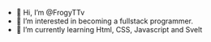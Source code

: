 - 👋 Hi, I’m @FrogyTTv
- 👀 I’m interested in becoming a fullstack programmer.
- 🌱 I’m currently learning Html, CSS, Javascript and Svelt

<!---
FrogyTTv/FrogyTTv is a ✨ special ✨ repository because its `README.md` (this file) appears on your GitHub profile.
You can click the Preview link to take a look at your changes.
--->
